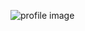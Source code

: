 ![profile image](https://avatars3.githubusercontent.com/u/45904141?s=400&u=65a9e8a312e20dfbc61dbf6b1c2d743f9f0b74f7&v=4)
